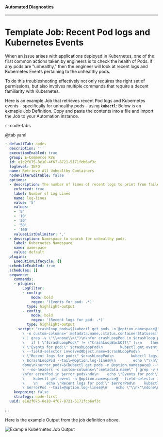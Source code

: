 #### Automated Diagnostics
---

# Template Job: Recent Pod logs and Kubernetes Events

When an issue arises with applications deployed in Kubernetes, one of the first common actions taken by engineers is to check the health of Pods.
If any pods are "unhealthy," then the engineer will look at recent logs and Kubernetes Events pertaining to the unhealthy pods.

To do this troubleshooting effectively not only requires the right set of permissions, but also involves multiple commands that require a decent familiarity with Kubernetes.

Here is an example Job that retrieves recent Pod logs and Kubernetes events - specifically for unhealthy pods - using **`kubectl`**:
Below is an exmaple Job Definition. Copy and paste the contents into a file and import the Job to your Automation instance.

::: code-tabs

@tab yaml
```yaml
- defaultTab: nodes
  description: ''
  executionEnabled: true
  group: E-Commerce K8s
  id: e1e2f075-8e10-4f67-8721-5171fcb6af3c
  loglevel: INFO
  name: Retrieve All Unhealthy Containers
  nodeFilterEditable: false
  options:
  - description: The number of lines of recent logs to print from failed pods.
    enforced: true
    label: Number of Log Lines
    name: log-lines
    value: '5'
    values:
    - '5'
    - '10'
    - '20'
    - '50'
    - '100'
    valuesListDelimiter: ','
  - description: Namespace to search for unhealthy pods.
    label: Kubernetes Namespace
    name: namespace
    value: default
  plugins:
    ExecutionLifecycle: {}
  scheduleEnabled: true
  schedules: []
  sequence:
    commands:
    - plugins:
        LogFilter:
        - config:
            mode: bold
            regex: '(Events for pod: .*)'
          type: highlight-output
        - config:
            mode: bold
            regex: '(Recent logs for pod: .*)'
          type: highlight-output
      script: "crashloop_pods=$(kubectl get pods -n @option.namespace@ --no-headers\
        \ -o custom-columns=':metadata.name,:status.containerStatuses[*].state.waiting.reason'\
        \ | grep -v \"\\<none\\>\")\n\nfor crashLoopPod in $crashloop_pods\ndo\n \
        \   if [ \"$crashLoopPod\" != \"CrashLoopBackOff\" ];\n    then\n        echo\
        \ \"Events for pod:\" $crashLoopPod\n        kubectl get event -n @option.namespace@\
        \ --field-selector involvedObject.name=$crashLoopPod\n        \n        echo\
        \ \"Recent logs for pod:\" $crashLoopPod\n        kubectl logs -n @option.namespace@\
        \ $crashLoopPod --tail=@option.log-lines@\n        echo \"\\n\"\n    fi\n\
        done\n\nerror_pods=$(kubectl get pods -n @option.namespace@ --field-selector=status.phase!=Running\
        \ --no-headers -o custom-columns=\":metadata.name\" | grep -v Completed)\n\
        \nfor errorPod in $error_pods\ndo\n    echo \"Events for pod:\" $errorPod\n\
        \    kubectl get event -n @option.namespace@ --field-selector involvedObject.name=$errorPod\n\
        \    \n    echo \"Recent logs for pod:\" $errorPod\n    kubectl logs -n @option.namespace@\
        \ $errorPod --tail=@option.log-lines@\n    echo \"\\n\"\ndone\n"
    keepgoing: false
    strategy: node-first
  uuid: e1e2f075-8e10-4f67-8721-5171fcb6af3c
```
:::

Here is the example Output from the job definition above.

![Example Kubernetes Job Output](/assets/img/example-k8s-job-output.png)


